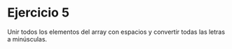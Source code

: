 # Ejercicio 5
Unir todos los elementos del array con espacios y convertir todas las letras a minúsculas.
